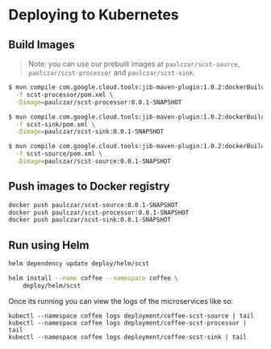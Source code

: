 # Deploying to Kubernetes

## Build Images

> Note: you can use our prebuilt images at `paulczar/scst-source`, `paulczar/scst-processor` and `paulczar/scst-sink`.

```bash
$ mvn compile com.google.cloud.tools:jib-maven-plugin:1.0.2:dockerBuild \
  -f scst-processor/pom.xml \
  -Dimage=paulczar/scst-processor:0.0.1-SNAPSHOT

$ mvn compile com.google.cloud.tools:jib-maven-plugin:1.0.2:dockerBuild \
  -f scst-sink/pom.xml \
  -Dimage=paulczar/scst-sink:0.0.1-SNAPSHOT

$ mvn compile com.google.cloud.tools:jib-maven-plugin:1.0.2:dockerBuild \
  -f scst-source/pom.xml \
  -Dimage=paulczar/scst-source:0.0.1-SNAPSHOT

```

## Push images to Docker registry

```bash
docker push paulczar/scst-source:0.0.1-SNAPSHOT
docker push paulczar/scst-processor:0.0.1-SNAPSHOT
docker push paulczar/scst-sink:0.0.1-SNAPSHOT
```

## Run using Helm

```bash
helm dependency update deploy/helm/scst

helm install --name coffee --namespace coffee \
    deploy/helm/scst
```

Once its running you can view the logs of the microservices like so:

```
kubectl --namespace coffee logs deployment/coffee-scst-source | tail
kubectl --namespace coffee logs deployment/coffee-scst-processor | tail
kubectl --namespace coffee logs deployment/coffee-scst-sink | tail
```

